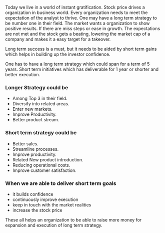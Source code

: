 Today we live in a world of instant gratification. Stock price drives a organization in business world. Every organization needs to meet the expectation of the analyst to thrive. One may have a long term strategy to be number one in their field. The market wants a organization to show positive results. If there are miss steps or ease in growth. The expectations are not met and the stock gets a beating, lowering the market cap of a company and makes it a easy target for a takeover.

Long term success is a must, but it needs to be aided by short term gains which helps in building up the investor confidence.

One has to have a long term strategy which could span for a term of 5 years. Short term initiatives which has deliverable for 1 year  or shorter and better execution.

### Longer Strategy could be
* Among Top 3 in their field.
* Diversify into related areas.
* Enter new markets.
* Improve Productivity.
* Better product stream.

### Short term strategy could be
* Better sales.
* Streamline processes.
* Improve productivity.
* Related New product introduction.
* Reducing operational costs.
* Improve customer satisfaction.
  
### When we are able to deliver short term goals 
* it builds confidence
* continuously improve execution
* keep in touch with the market realities
* increase the stock price

These all helps an organization to be able to raise more money for expansion and execution of long term strategy.
